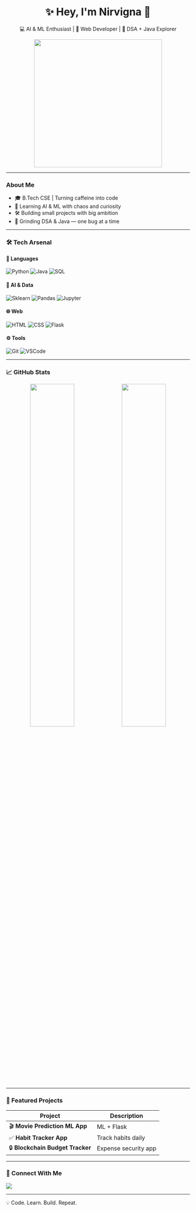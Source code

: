 <h1 align="center">✨ Hey, I'm Nirvigna 👋</h1>
<p align="center">
💻 AI & ML Enthusiast | 🚀 Web Developer | 🎯 DSA + Java Explorer
</p>

<p align="center">
<img src="https://media3.giphy.com/media/v1.Y2lkPTc5MGI3NjExZTZkYW9zbmExbXVma3g4em5leGFjM2RjY2NjZ3VsOGV3emhhNzg0diZlcD12MV9pbnRlcm5hbF9naWZfYnlfaWQmY3Q9Zw/L1R1tvI9svkIWwpVYr/giphy.gif" width="350">
</p>

---

###  About Me
- 🎓 B.Tech CSE | Turning caffeine into code  
- 🤖 Learning AI & ML with chaos and curiosity  
- 🛠️ Building small projects with big ambition  
- 🚀 Grinding DSA & Java — one bug at a time  
  
---

### 🛠 Tech Arsenal
#### 🧩 Languages  
![Python](https://img.shields.io/badge/Python-3776AB?logo=python&logoColor=white)
![Java](https://img.shields.io/badge/Java-ED8B00?logo=openjdk&logoColor=white)
![SQL](https://img.shields.io/badge/SQL-336791?logo=postgresql&logoColor=white)

#### 🧠 AI & Data  
![Sklearn](https://img.shields.io/badge/ScikitLearn-F7931E?logo=scikitlearn&logoColor=white)
![Pandas](https://img.shields.io/badge/Pandas-150458?logo=pandas&logoColor=white)
![Jupyter](https://img.shields.io/badge/Jupyter-F37626?logo=jupyter&logoColor=white)

#### 🌐 Web  
![HTML](https://img.shields.io/badge/HTML-E34F26?logo=html5&logoColor=white)
![CSS](https://img.shields.io/badge/CSS-1572B6?logo=css3&logoColor=white)
![Flask](https://img.shields.io/badge/Flask-000000?logo=flask&logoColor=white)

#### ⚙️ Tools  
![Git](https://img.shields.io/badge/Git-F05032?logo=git&logoColor=white)
![VSCode](https://img.shields.io/badge/VSCODE-007ACC?logo=visualstudiocode&logoColor=white)

---

### 📈 GitHub Stats
<p align="center">
<img width="49%" src="https://github-readme-stats.vercel.app/api?username=Nirvigna21&theme=radical&show_icons=true" />
<img width="49%" src="https://github-readme-streak-stats.herokuapp.com/?user=Nirvigna21&theme=radical" />
</p>

---

### 🌟 Featured Projects
| Project | Description |
|--------|-------------|
| 🎬 **Movie Prediction ML App** | ML + Flask | Hit/Flop predictor |
| ✅ **Habit Tracker App** | Track habits daily |
| 🔒 **Blockchain Budget Tracker** | Expense security app |

---

### 👥 Connect With Me
<p>
<a href="https://www.linkedin.com/in/https://www.linkedin.com/in/nirvigna-dumalwad-921586360/"><img src="https://img.shields.io/badge/LinkedIn-0A66C2?logo=linkedin&logoColor=white"></a>
</p>

---
 💡 Code. Learn. Build. Repeat.

